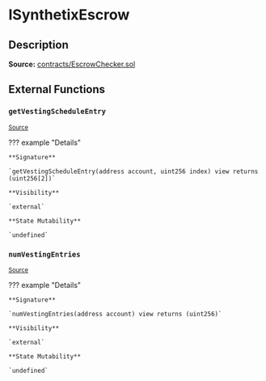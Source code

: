 # ISynthetixEscrow

## Description

**Source:** [contracts/EscrowChecker.sol](https://github.com/Synthetixio/synthetix/tree/v2.39.3/contracts/EscrowChecker.sol)

## External Functions

### `getVestingScheduleEntry`

<sub>[Source](https://github.com/Synthetixio/synthetix/tree/v2.39.3/contracts/EscrowChecker.sol#L7)</sub>

??? example "Details"

    **Signature**

    `getVestingScheduleEntry(address account, uint256 index) view returns (uint256[2])`

    **Visibility**

    `external`

    **State Mutability**

    `undefined`

### `numVestingEntries`

<sub>[Source](https://github.com/Synthetixio/synthetix/tree/v2.39.3/contracts/EscrowChecker.sol#L5)</sub>

??? example "Details"

    **Signature**

    `numVestingEntries(address account) view returns (uint256)`

    **Visibility**

    `external`

    **State Mutability**

    `undefined`
